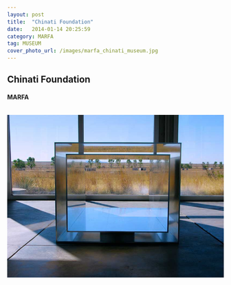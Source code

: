 ```yaml
---
layout: post
title:  "Chinati Foundation"
date:   2014-01-14 20:25:59
category: MARFA
tag: MUSEUM
cover_photo_url: /images/marfa_chinati_museum.jpg
---
```


<div class="section-title">
  <h2>Chinati Foundation</h2>
    <h4>MARFA</h4>
    <div class="divider-border"></div>
</div> 
<div class="column small-6">
  <p>
  </p>
<div class="column small-6">
    <img src="/images/marfa_chinati_museum.jpg">
</div> 